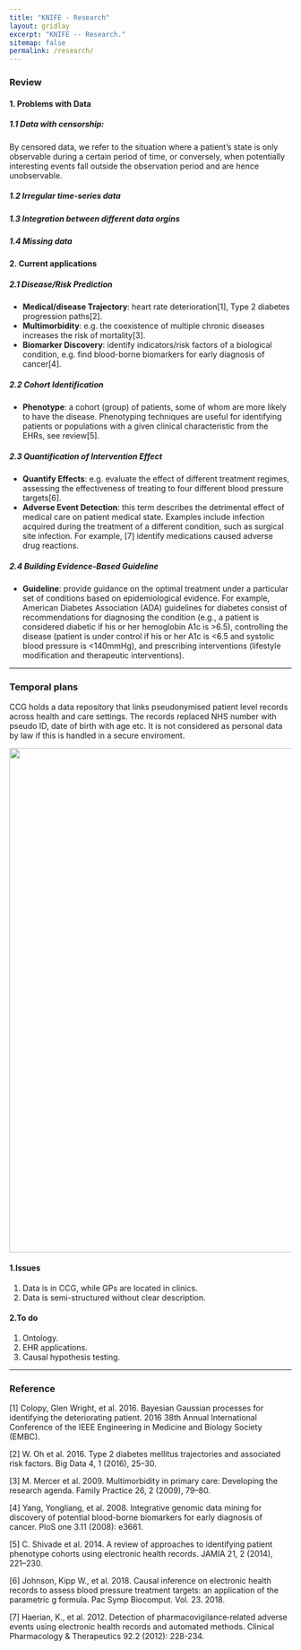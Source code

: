 ```yaml
---
title: "KNIFE - Research"
layout: gridlay
excerpt: "KNIFE -- Research."
sitemap: false
permalink: /research/
---
```


### Review

#### 1. Problems with Data

##### 1.1 Data with censorship: 
  By censored data, we refer to the situation where a patient’s state is only observable during a certain period of time, or conversely, when potentially interesting events fall outside the observation
period and are hence unobservable. 

##### 1.2 Irregular time-series data

##### 1.3 Integration between different data orgins

##### 1.4 Missing data


#### 2. Current applications

##### 2.1 Disease/Risk Prediction
  * **Medical/disease Trajectory**: heart rate deterioration[1], Type 2 diabetes progression paths[2].
  * **Multimorbidity**: e.g. the coexistence of multiple chronic diseases increases the risk of mortality[3].
  * **Biomarker Discovery**: identify indicators/risk factors of a biological condition, e.g. find blood-borne biomarkers for early diagnosis of cancer[4].
  
##### 2.2 Cohort Identification
  * **Phenotype**:  a cohort (group) of patients, some of whom are more likely to have the disease. Phenotyping techniques are useful for identifying patients or populations with a given clinical characteristic from the EHRs, see review[5]. 

##### 2.3 Quantification of Intervention Effect
  * **Quantify Effects**: e.g. evaluate the effect of different treatment regimes, assessing the effectiveness of treating to four different blood pressure targets[6].
  * **Adverse Event Detection**: this term describes the detrimental effect of medical care on patient medical state. Examples include infection acquired during the treatment of a different condition, such as surgical site infection. For example, [7] identify medications caused adverse drug reactions.
  
##### 2.4 Building Evidence-Based Guideline
  * **Guideline**: provide guidance on the optimal treatment under a particular set of conditions based on epidemiological evidence. For example, American Diabetes Association (ADA) guidelines for diabetes consist of recommendations for diagnosing the condition (e.g., a patient is considered diabetic if his or her hemoglobin A1c is >6.5), controlling the disease (patient is under control if his or her A1c is <6.5 and systolic blood pressure is <140mmHg), and prescribing interventions (lifestyle modification and therapeutic interventions).
  

---

### Temporal plans

CCG holds a data repository that links pseudonymised patient level records across health and care settings. The records replaced NHS number with pseudo ID, date of birth with age etc. It is not considered as personal data by law if this is handled in a secure enviroment. 

<img src="{{ site.url }}{{ site.baseurl }}/images/background/todo.png" style="width: 900px">



#### 1.Issues
1. Data is in CCG, while GPs are located in clinics.
2. Data is semi-structured without clear description.



#### 2.To do
1. Ontology.
2. EHR applications.
3. Causal hypothesis testing.




---
### Reference
[1] Colopy, Glen Wright, et al. 2016. Bayesian Gaussian processes for identifying the deteriorating patient. 2016 38th Annual International Conference of the IEEE Engineering in Medicine and Biology Society (EMBC).

[2] W. Oh et al. 2016. Type 2 diabetes mellitus trajectories and associated risk factors. Big Data 4, 1 (2016), 25–30.

[3] M. Mercer et al. 2009. Multimorbidity in primary care: Developing the research agenda. Family Practice 26, 2 (2009), 79–80.

[4] Yang, Yongliang, et al. 2008. Integrative genomic data mining for discovery of potential blood-borne biomarkers for early diagnosis of cancer. PloS one 3.11 (2008): e3661.

[5] C. Shivade et al. 2014. A review of approaches to identifying patient phenotype cohorts using electronic health records.
JAMIA 21, 2 (2014), 221–230.

[6] Johnson, Kipp W., et al. 2018. Causal inference on electronic health records to assess blood pressure treatment targets: an application of the parametric g formula. Pac Symp Biocomput. Vol. 23. 2018.

[7] Haerian, K., et al. 2012. Detection of pharmacovigilance‐related adverse events using electronic health records and automated methods. Clinical Pharmacology & Therapeutics 92.2 (2012): 228-234.
